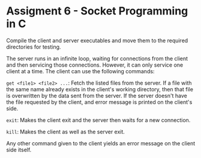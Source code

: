 # Assigment 6 - Socket Programming in C

Compile the client and server executables and move them to the required directories for testing.

The server runs in an infinite loop, waiting for connections from the client and then servicing those connections. However, it can only service one client at a time.
The client can use the following commands:

`get <file1> <file2> ...`: Fetch the listed files from the server. If a file with the same name already exists in the client's working directory, then that file is overwritten by the data sent from the server. If the server doesn't have the file requested by the client, and error message is printed on the client's side.

`exit`: Makes the client exit and the server then waits for a new connection.

`kill`: Makes the client as well as the server exit.

Any other command given to the client yields an error message on the client side itself.